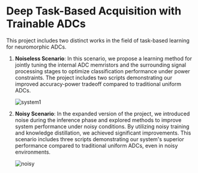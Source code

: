# Deep Task-Based Acquisition with Trainable ADCs

This project includes two distinct works in the field of task-based learning for neuromorphic ADCs. 

1. **Noiseless Scenario**: In this scenario, we propose a learning method for jointly tuning the internal ADC memristors and the surrounding signal processing stages to optimize classification performance under power constraints. The project includes two scripts demonstrating our improved accuracy-power tradeoff compared to traditional uniform ADCs.

   ![system1](https://github.com/talvol/Deep-task-based-acquisition-with-trainable-ADCs/assets/143577557/98866e46-79a5-441c-a929-118439661a87)

2. **Noisy Scenario**: In the expanded version of the project, we introduced noise during the inference phase and explored methods to improve system performance under noisy conditions. By utilizing noisy training and knowledge distillation, we achieved significant improvements. This scenario includes three scripts demonstrating our system's superior performance compared to traditional uniform ADCs, even in noisy environments.

   ![noisy](https://github.com/user-attachments/assets/22c27857-0c88-419e-8f2e-1aaaa74b4009)
